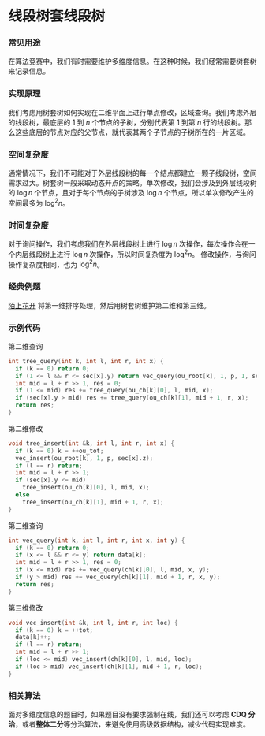 # 线段树套线段树

### 常见用途

在算法竞赛中，我们有时需要维护多维度信息。在这种时候，我们经常需要树套树来记录信息。

### 实现原理

我们考虑用树套树如何实现在二维平面上进行单点修改，区域查询。我们考虑外层的线段树，最底层的 $1$ 到 $n$ 个节点的子树，分别代表第 $1$ 到第 $n$ 行的线段树。那么这些底层的节点对应的父节点，就代表其两个子节点的子树所在的一片区域。

### 空间复杂度

通常情况下，我们不可能对于外层线段树的每一个结点都建立一颗子线段树，空间需求过大。树套树一般采取动态开点的策略。单次修改，我们会涉及到外层线段树的 $\log{n}$ 个节点，且对于每个节点的子树涉及 $\log{n}$ 个节点，所以单次修改产生的空间最多为 $\log^2{n}$。

### 时间复杂度

对于询问操作，我们考虑我们在外层线段树上进行 $\log{n}$ 次操作，每次操作会在一个内层线段树上进行 $\log{n}$ 次操作，所以时间复杂度为 $\log^2{n}$。
修改操作，与询问操作复杂度相同，也为 $\log^2{n}$。

### 经典例题

[陌上花开](https://www.lydsy.com/JudgeOnline/problem.php?id=3262) 将第一维排序处理，然后用树套树维护第二维和第三维。

### 示例代码

第二维查询

```c++
int tree_query(int k, int l, int r, int x) {
  if (k == 0) return 0;
  if (1 <= l && r <= sec[x].y) return vec_query(ou_root[k], 1, p, 1, sec[x].z);
  int mid = l + r >> 1, res = 0;
  if (1 <= mid) res += tree_query(ou_ch[k][0], l, mid, x);
  if (sec[x].y > mid) res += tree_query(ou_ch[k][1], mid + 1, r, x);
  return res;
}
```

第二维修改

```c++
void tree_insert(int &k, int l, int r, int x) {
  if (k == 0) k = ++ou_tot;
  vec_insert(ou_root[k], 1, p, sec[x].z);
  if (l == r) return;
  int mid = l + r >> 1;
  if (sec[x].y <= mid)
    tree_insert(ou_ch[k][0], l, mid, x);
  else
    tree_insert(ou_ch[k][1], mid + 1, r, x);
}
```

第三维查询

```c++
int vec_query(int k, int l, int r, int x, int y) {
  if (k == 0) return 0;
  if (x <= l && r <= y) return data[k];
  int mid = l + r >> 1, res = 0;
  if (x <= mid) res += vec_query(ch[k][0], l, mid, x, y);
  if (y > mid) res += vec_query(ch[k][1], mid + 1, r, x, y);
  return res;
}
```

第三维修改

```c++
void vec_insert(int &k, int l, int r, int loc) {
  if (k == 0) k = ++tot;
  data[k]++;
  if (l == r) return;
  int mid = l + r >> 1;
  if (loc <= mid) vec_insert(ch[k][0], l, mid, loc);
  if (loc > mid) vec_insert(ch[k][1], mid + 1, r, loc);
}
```

### 相关算法

面对多维度信息的题目时，如果题目没有要求强制在线，我们还可以考虑 **CDQ 分治**，或者**整体二分**等分治算法，来避免使用高级数据结构，减少代码实现难度。
